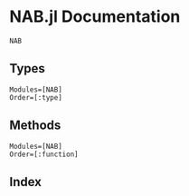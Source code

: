 # NAB.jl Documentation

```@docs
NAB
```

## Types
```@autodocs
Modules=[NAB]
Order=[:type]
```

## Methods
```@autodocs
Modules=[NAB]
Order=[:function]
```

## Index
```@index
```
